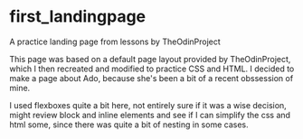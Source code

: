 # first_landingpage
A practice landing page from lessons by TheOdinProject

This page was based on a default page layout provided by TheOdinProject, which I then recreated and modified to practice CSS and HTML. I decided to make a page about Ado, because she's been a bit of a recent obssession of mine.

I used flexboxes quite a bit here, not entirely sure if it was a wise decision, might review block and inline elements and see if I can simplify the css and html some, since there was quite a bit of nesting in some cases.